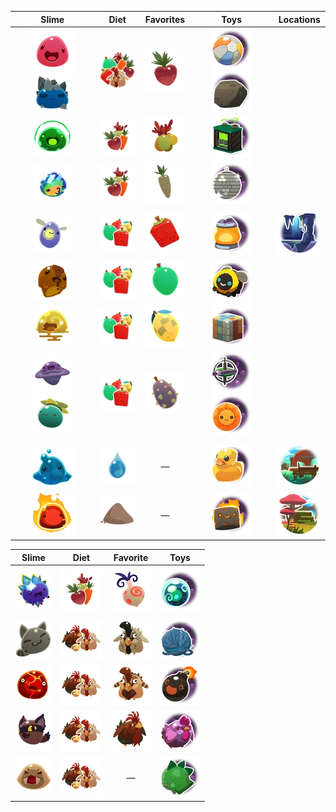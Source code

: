 | Slime | Diet | Favorites | Toys | Locations | 
| :---: | :---: | :---: | :---: | :---: |
| ![](Images/Slime/Pink_Slime.webp) ![](Images/Slime/Rock_Slime.webp) | ![All](Images/Food/All.webp) | ![](Images/Favorites/Heart_Beet.webp) | ![Beach Ball](Images/Toys/Beach_Ball.webp) ![](Images/Toys/Big_Rock.webp) |  |
| ![](Images/Slime/Rad_Slime.webp) | ![](Images/Food/Veggie.webp) | ![](Images/Favorites/Oca_Oca.webp) | ![](Images/Toys/Power_Cell.webp) |  |
| ![](Images/Slime/Mosaic_Slime.webp) | ![](Images/Food/Veggie.webp) | ![](Images/Favorites/Silver_Parsnip.webp) | ![](Images/Toys/Disco_Ball.webp) |  |
|  |  |  |  |  |
| ![](Images/Slime/Phosphor_Slime.webp) | ![](Images/Food/Fruit.webp) | ![](Images/Favorites/Cuberry.webp) | ![](Images/Toys/Night_Light.webp) | ![](Images/Locations/The_Grotto.webp) |
| ![](Images/Slime/Honey_Slime.webp) | ![](Images/Food/Fruit.webp) | ![](Images/Favorites/Mint_Mango.webp) | ![](Images/Toys/Buzzy_Bee.webp) |  |
| ![](Images/Slime/Quantum_Slime.webp) | ![](Images/Food/Fruit.webp) | ![](Images/Favorites/Phase_Lemon.webp) | ![](Images/Toys/Puzzle_Cube.webp) |  |
| ![](Images/Slime/Dervish_Slime.webp) ![](Images/Slime/Tangle_Slime.webp) | ![](Images/Food/Fruit.webp) | ![](Images/Favorites/Prickle_Pear.webp) | ![](Images/Toys/Gyro_Top.webp) ![](Images/Toys/Sol_Mate.webp) |  |
|  |  |  |  |  |
| ![](Images/Slime/Puddle_Slime.webp) | ![](Images/Food/Water.webp) | — | ![](Images/Toys/Rubber_Ducky.webp) | ![](Images/Locations/The_Docks.webp) |
| ![](Images/Slime/Fire_Slime.webp) | ![](Images/Food/Ash.webp) | — | ![](Images/Toys/Charcoal_Brick.webp) | ![](Images/Locations/The_Overgrowth.webp) |


| Slime | Diet | Favorite | Toys |
| :---: | :---: | :---: | :---: |
|  |  |  |  |
| ![](Images/Slime/Crystal_Slime.webp) | ![](Images/Food/Veggie.webp) | ![](Images/Favorites/Odd_Onion.webp) | ![](Images/Toys/Crystal_Ball.webp) |
|  |  |  |  |
| ![](Images/Slime/Tabby_Slime.webp) | ![](Images/Food/Meat.webp) | ![](Images/Favorites/Stony_Hen.webp) | ![](Images/Toys/Yarn_Ball.webp) |
| ![](Images/Slime/Boom_Slime.webp) | ![](Images/Food/Meat.webp) | ![](Images/Favorites/Briar_Hen.webp) | ![](Images/Toys/Bomb_Ball.webp) |
| ![](Images/Slime/Hunter_Slime.webp) | ![](Images/Food/Meat.webp) | ![](Images/Favorites/Roostro.webp) | ![](Images/Toys/Stuffed_Chicken.webp) |
| ![](Images/Slime/Saber_Slime.webp) | ![](Images/Food/Meat.webp) | — | ![](Images/Toys/Stego_Buddy.webp) |
